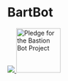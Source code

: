 # BartBot
<a href="https://discordbots.org/bot/411860199473938433">
  <img src="https://discordbots.org/api/widget/411860199473938433.svg" />
</a>
<a href="https://www.patreon.com/bartbot" title="Pledge for the Bastion Bot Project">
<img src="https://s7.postimg.org/m5awszoyz/patreon.jpg" alt="Pledge for the Bastion Bot Project" height="100" />
</a>
